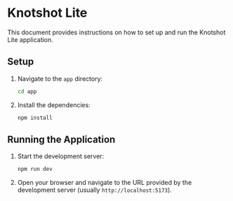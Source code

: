# Knotshot Lite

This document provides instructions on how to set up and run the Knotshot Lite application.

## Setup

1.  Navigate to the `app` directory:
    ```bash
    cd app
    ```

2.  Install the dependencies:
    ```bash
    npm install
    ```

## Running the Application

1.  Start the development server:
    ```bash
    npm run dev
    ```

2.  Open your browser and navigate to the URL provided by the development server (usually `http://localhost:5173`).
